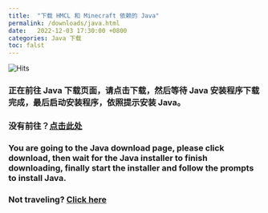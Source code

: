```yaml
---
title:  "下载 HMCL 和 Minecraft 依赖的 Java"
permalink: /downloads/java.html
date:   2022-12-03 17:30:00 +0800
categories: Java 下载
toc: falst
---
```


![Hits](https://hits.seeyoufarm.com/api/count/incr/badge.svg?url=https%3A%2F%2Fdocs.hmcl.net%2Fdownloads%2Fjava.html&count_bg=%233E4245&title_bg=%233E4245&icon=&icon_color=%23E7E7E7&title=%F0%9F%91%80&edge_flat=false)

### 正在前往 Java 下载页面，请点击下载，然后等待 Java 安装程序下载完成，最后启动安装程序，依照提示安装 Java。

### 没有前往？[点击此处](https://www.java.com/zh-CN/download)

### You are going to the Java download page, please click download, then wait for the Java installer to finish downloading, finally start the installer and follow the prompts to install Java.

### Not traveling? [Click here](https://www.java.com/download)


<script>
    window.location.href = "https://www.java.com/download";
</script>

